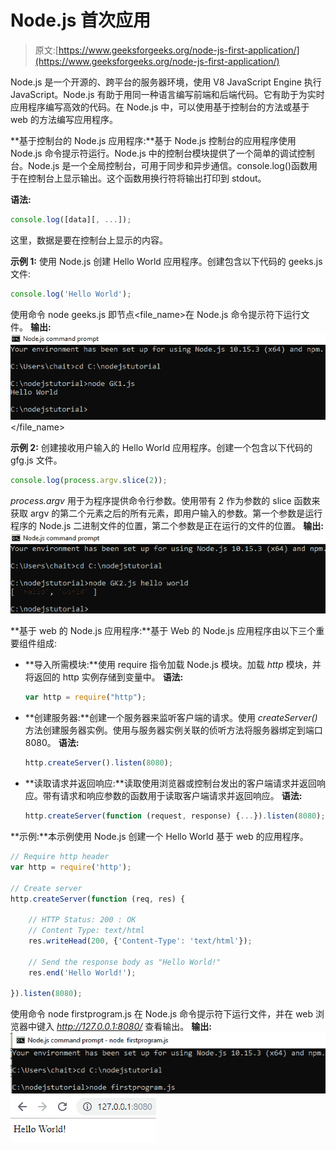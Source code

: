 # Node.js 首次应用

> 原文:[https://www.geeksforgeeks.org/node-js-first-application/](https://www.geeksforgeeks.org/node-js-first-application/)

Node.js 是一个开源的、跨平台的服务器环境，使用 V8 JavaScript Engine 执行 JavaScript。Node.js 有助于用同一种语言编写前端和后端代码。它有助于为实时应用程序编写高效的代码。在 Node.js 中，可以使用基于控制台的方法或基于 web 的方法编写应用程序。

**基于控制台的 Node.js 应用程序:**基于 Node.js 控制台的应用程序使用 Node.js 命令提示符运行。Node.js 中的控制台模块提供了一个简单的调试控制台。Node.js 是一个全局控制台，可用于同步和异步通信。console.log()函数用于在控制台上显示输出。这个函数用换行符将输出打印到 stdout。

**语法:**

```js
console.log([data][, ...]);
```

这里，数据是要在控制台上显示的内容。

**示例 1:** 使用 Node.js 创建 Hello World 应用程序。创建包含以下代码的 geeks.js 文件:

```js
console.log('Hello World'); 
```

使用命令 node geeks.js 即节点<file_name>在 Node.js 命令提示符下运行文件。
**输出:**
![](img/ea328faba08b44343d1ffbbcee6bc3e8.png)</file_name>

**示例 2:** 创建接收用户输入的 Hello World 应用程序。创建一个包含以下代码的 gfg.js 文件。

```js
console.log(process.argv.slice(2));
```

*process.argv* 用于为程序提供命令行参数。使用带有 2 作为参数的 slice 函数来获取 argv 的第二个元素之后的所有元素，即用户输入的参数。第一个参数是运行程序的 Node.js 二进制文件的位置，第二个参数是正在运行的文件的位置。
**输出:**
![](img/9a602465a924b5230b7e4f68b1dfbc7a.png)

**基于 web 的 Node.js 应用程序:**基于 Web 的 Node.js 应用程序由以下三个重要组件组成:

*   **导入所需模块:**使用 require 指令加载 Node.js 模块。加载 *http* 模块，并将返回的 http 实例存储到变量中。
    **语法:**

    ```js
    var http = require("http");
    ```

*   **创建服务器:**创建一个服务器来监听客户端的请求。使用 *createServer()* 方法创建服务器实例。使用与服务器实例关联的侦听方法将服务器绑定到端口 8080。
    **语法:**

    ```js
    http.createServer().listen(8080);
    ```

*   **读取请求并返回响应:**读取使用浏览器或控制台发出的客户端请求并返回响应。带有请求和响应参数的函数用于读取客户端请求并返回响应。
    **语法:**

    ```js
    http.createServer(function (request, response) {...}).listen(8080);
    ```

**示例:**本示例使用 Node.js 创建一个 Hello World 基于 web 的应用程序。

```js
// Require http header
var http = require('http');

// Create server
http.createServer(function (req, res) {

    // HTTP Status: 200 : OK
    // Content Type: text/html
    res.writeHead(200, {'Content-Type': 'text/html'});

    // Send the response body as "Hello World!"  
    res.end('Hello World!');

}).listen(8080);
```

使用命令 node firstprogram.js 在 Node.js 命令提示符下运行文件，并在 web 浏览器中键入 *http://127.0.0.1:8080/* 查看输出。
**输出:**
![](img/0fdfde259ff1332c99968a90c1c784e6.png)
![](img/205ae870d1bc68018a49cc62f15201c7.png)
